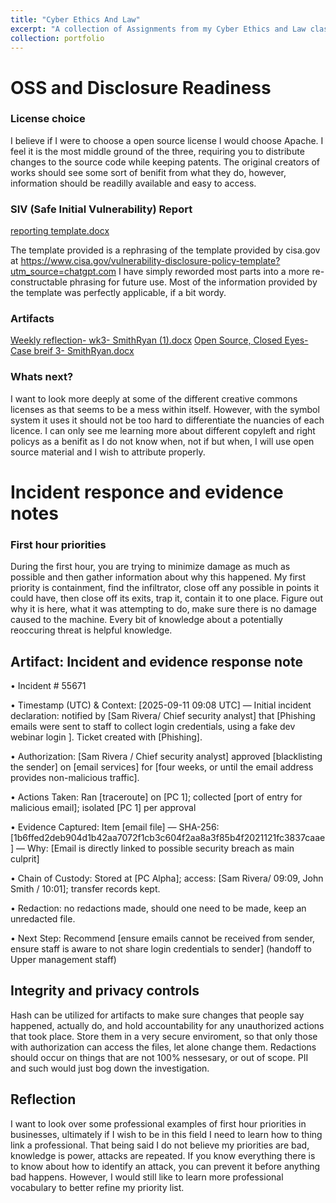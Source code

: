 ```yaml
---
title: "Cyber Ethics And Law"
excerpt: "A collection of Assignments from my Cyber Ethics and Law class at Hocking College"
collection: portfolio
---
```



# OSS and Disclosure Readiness
### License choice
I believe if I were to choose a open source license I would choose Apache. I feel it is the most middle ground of the three, requiring you to distribute changes to the source code while keeping patents. The original creators of works should see some sort of benifit from what they do, however, information should be readilly available and easy to access. 

### SIV (Safe Initial Vulnerability) Report
[reporting template.docx](https://github.com/user-attachments/files/22142433/reporting.template.docx)

The template provided is a rephrasing of the template provided by cisa.gov at https://www.cisa.gov/vulnerability-disclosure-policy-template?utm_source=chatgpt.com I have simply reworded most parts into a more re-constructable phrasing for future use. Most of the information provided by the template was perfectly applicable, if a bit wordy.

### Artifacts
[Weekly reflection- wk3- SmithRyan (1).docx](https://github.com/user-attachments/files/22143106/Weekly.reflection-.wk3-.SmithRyan.1.docx)
[Open Source, Closed Eyes- Case breif 3- SmithRyan.docx](https://github.com/user-attachments/files/22143109/Open.Source.Closed.Eyes-.Case.breif.3-.SmithRyan.docx)

### Whats next?
I want to look more deeply at some of the different creative commons licenses as that seems to be a mess within itself. However, with the symbol system it uses it should not be too hard to differentiate the nuancies of each licence. I can only see me learning more about different copyleft and right policys as a benifit as I do not know when, not if but when, I will use open source material and I wish to attribute properly.

# Incident responce and evidence notes

### First hour priorities
During the first hour, you are trying to minimize damage as much as possible and then gather information about why this happened. My first priority is containment, find the infiltrator, close off any possible in points it could have, then close off its exits, trap it, contain it to one place. Figure out why it is here, what it was attempting to do, make sure there is no damage caused to the machine. Every bit of knowledge about a potentially reoccuring threat is helpful knowledge. 

## Artifact: Incident and evidence response note
• Incident # 55671

• Timestamp (UTC) & Context: [2025-09-11 09:08 UTC] — Initial incident declaration: notified by [Sam Rivera/ Chief security analyst] that [Phishing emails were sent to staff to collect login credentials, using a fake dev webinar login ]. Ticket created with [Phishing]. 

• Authorization: [Sam Rivera / Chief security analyst] approved [blacklisting the sender] on [email services] for [four weeks, or until the email address provides non-malicious traffic].

• Actions Taken: Ran [traceroute] on [PC 1]; collected [port of entry for malicious email]; isolated [PC 1] per approval 

• Evidence Captured: Item [email file] — SHA-256: [1b6ffed2deb904d1b42aa7072f1cb3c604f2aa8a3f85b4f2021121fc3837caae] — Why: [Email is directly linked to possible security breach as main culprit] 

• Chain of Custody: Stored at [PC Alpha]; access: [Sam Rivera/ 09:09, John Smith / 10:01]; transfer records kept. 

• Redaction: no redactions made, should one need to be made, keep an unredacted file. 

• Next Step: Recommend [ensure emails cannot be received from sender, ensure staff is aware to not share login credentials to sender] (handoff to Upper management staff)

## Integrity and privacy controls

Hash can be utilized for artifacts to make sure changes that people say happened, actually do, and hold accountability for any unauthorized actions that took place. Store them in a very secure enviroment, so that only those with authorization can access the files, let alone change them. Redactions should occur on things that are not 100% nessesary, or out of scope. PII and such would just bog down the investigation.

## Reflection

I want to look over some professional examples of first hour priorities in businesses, ultimately if I wish to be in this field I need to learn how to thing link a professional. That being said I do not believe my priorities are bad, knowledge is power, attacks are repeated. If you know everything there is to know about how to identify an attack, you can prevent it before anything bad happens. However, I would still like to learn more professional vocabulary to better refine my priority list. 

